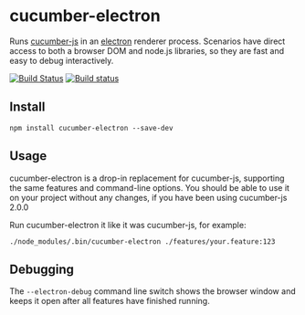 # cucumber-electron

Runs [cucumber-js](https://github.com/cucumber/cucumber-js) in an [electron](https://github.com/electron/electron) renderer process. Scenarios have direct access to both a browser DOM and node.js libraries, so they are fast and easy to debug interactively.

[![Build Status](https://travis-ci.org/cucumber/cucumber-electron.svg?branch=master)](https://travis-ci.org/cucumber/cucumber-electron) [![Build status](https://ci.appveyor.com/api/projects/status/cll86fm2i45nl58t?svg=true)](https://ci.appveyor.com/project/joshski/cucumber-electron)

## Install

    npm install cucumber-electron --save-dev

## Usage

cucumber-electron is a drop-in replacement for cucumber-js, supporting the same
features and command-line options. You should be able to use it on your project
without any changes, if you have been using cucumber-js 2.0.0

Run cucumber-electron it like it was cucumber-js, for example:

    ./node_modules/.bin/cucumber-electron ./features/your.feature:123


## Debugging

The `--electron-debug` command line switch shows the browser window and keeps
it open after all features have finished running.
